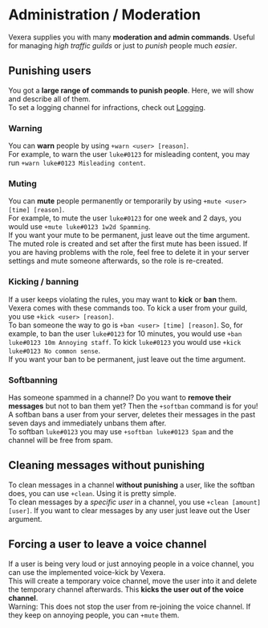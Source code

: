 # Administration / Moderation
Vexera supplies you with many **moderation and admin commands**. Useful for managing *high traffic guilds* or just to *punish* people much *easier*.

## Punishing users
You got a **large range of commands to punish people**. Here, we will show and describe all of them.<br/>
To set a logging channel for infractions, check out [Logging](/docs/settings#logging).

### Warning
You can **warn** people by using `+warn <user> [reason]`.<br/>
For example, to warn the user `luke#0123` for misleading content, you may run `+warn luke#0123 Misleading content`.

### Muting
You can **mute** people permanently or temporarily by using `+mute <user> [time] [reason]`.<br/>
For example, to mute the user `luke#0123` for one week and 2 days, you would use `+mute luke#0123 1w2d Spamming`.<br/>
If you want your mute to be permanent, just leave out the time argument.<br/>
The muted role is created and set after the first mute has been issued. If you are having problems with the role, feel free to delete it in your server settings and mute someone afterwards, so the role is re-created.

### Kicking / banning
If a user keeps violating the rules, you may want to **kick** or **ban** them. Vexera comes with these commands too. To kick a user from your guild, you use `+kick <user> [reason]`.<br/>
To ban someone the way to go is `+ban <user> [time] [reason]`. So, for example, to ban the user `luke#0123` for 10 minutes, you would use `+ban luke#0123 10m Annoying staff`. To kick `luke#0123` you would use `+kick luke#0123 No common sense`.<br/>
If you want your ban to be permanent, just leave out the time argument.

### Softbanning
Has someone spammed in a channel? Do you want to **remove their messages** but not to ban them yet? Then the `+softban` command is for you! A softban bans a user from your server, deletes their messages in the past seven days and immediately unbans them after.<br/>
To softban `luke#0123` you may use `+softban luke#0123 Spam` and the channel will be free from spam.

## Cleaning messages without punishing
To clean messages in a channel **without punishing** a user, like the softban does, you can use `+clean`. Using it is pretty simple.<br/>
To clean messages by a *specific user* in a channel, you use `+clean [amount] [user]`. If you want to clear messages by any user just leave out the User argument.

## Forcing a user to leave a voice channel
If a user is being very loud or just annoying people in a voice channel, you can use the implemented voice-kick by Vexera.<br/>
This will create a temporary voice channel, move the user into it and delete the temporary channel afterwards. This **kicks the user out of the voice channel**.<br/>
Warning: This does not stop the user from re-joining the voice channel. If they keep on annoying people, you can `+mute` them.